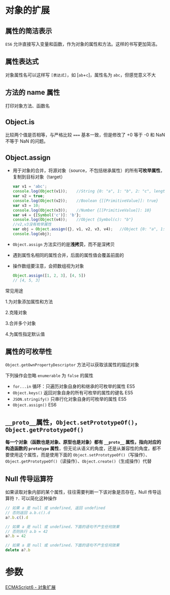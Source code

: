 # 对象的扩展

## 属性的简洁表示

`ES6` 允许直接写入变量和函数，作为对象的属性和方法。这样的书写更加简洁。

## 属性表达式

对象属性名可以这样写 `[表达式]`，如 [`ab`+`c`]，属性名为 `abc`，但感觉意义不大

## 方法的 name 属性

打印对象方法、函数名

## Object.is

比较两个值是否相等，与严格比较 `===` 基本一致，但是修改了 +0 等于 -0 和 NaN 不等于 NaN 的问题。

## Object.assign

- 用于对象的合并，将源对象（source，不包括继承属性）的所有**可枚举属性**，复制到目标对象（target）

  ```javascript
  var v1 = 'abc';
  console.log(Object(v1));    //String {0: "a", 1: "b", 2: "c", length: 3, [[PrimitiveValue]]: "abc"}
  var v2 = true;
  console.log(Object(v2));    //Boolean {[[PrimitiveValue]]: true}
  var v3 = 10;
  console.log(Object(v3));    //Number {[[PrimitiveValue]]: 10}
  var v4 = {[Symbol('c')]: 'b'};
  console.log(Object(v4));    //Object {Symbol(c): "b"}
  //v2,v3没有枚举属性
  var obj = Object.assign({}, v1, v2, v3, v4);   //Object {0: "a", 1: "b", 2: "c", Symbol(c): "b"}
  console.log(obj);
  ```

- `Object.assign` 方法实行的是**浅拷贝**，而不是深拷贝

- 遇到属性名相同的属性合并，后面的属性值会覆盖前面的

- 操作数组要注意，会把数组视为对象

  ```javascript
  Object.assign([1, 2, 3], [4, 5])
  // [4, 5, 3]
  ```

常见用途

1.为对象添加属性和方法

2.克隆对象

3.合并多个对象

4.为属性指定默认值

## 属性的可枚举性

`Object.getOwnPropertyDescriptor` 方法可以获取该属性的描述对象

下列操作会忽略 `enumerable` 为 `false` 的属性

- `for...in` 循环：只遍历对象自身的和继承的可枚举的属性 ES5
- `Object.keys()` 返回对象自身的所有可枚举的属性的键名 ES5
- `JSON.stringify()` 只串行化对象自身的可枚举的属性 ES5
- `Object.assign()` ES6

## `__proto__`属性，`Object.setPrototypeOf()`，`Object.getPrototypeOf()`

**每一个对象（函数也是对象、原型也是对象）都有 `__proto__` 属性，指向对应的构造函数的 `prototype` 属性**，但无论从语义的角度，还是从兼容性的角度，都不要使用这个属性，而是使用下面的 `Object.setPrototypeOf()`（写操作）、`Object.getPrototypeOf()`（读操作）、`Object.create()`（生成操作）代替

## Null 传导运算符

如果读取对象内部的某个属性，往往需要判断一下该对象是否存在，Null 传导运算符 `?.` 可以简化这种操作

```javascript
// 如果 a 是 null 或 undefined, 返回 undefined
// 否则返回 a.b.c().d
a?.b.c().d

// 如果 a 是 null 或 undefined，下面的语句不产生任何效果
// 否则执行 a.b = 42
a?.b = 42

// 如果 a 是 null 或 undefined，下面的语句不产生任何效果
delete a?.b
```

# 参数

[ECMAScript6 - 对象扩展](http://es6.ruanyifeng.com/#docs/object#Object-assign)
